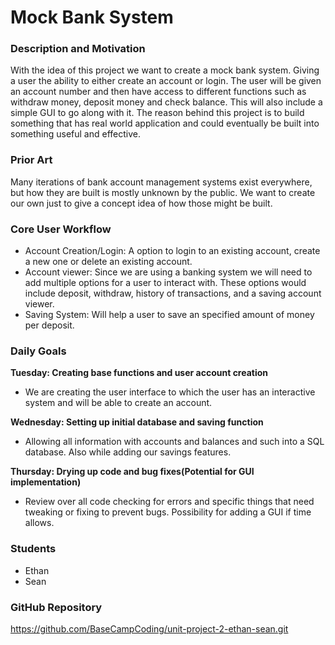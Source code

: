 # Mock Bank System

### Description and Motivation
With the idea of this project we want to create a mock bank system. Giving a user the ability to either create an account or login. The user will be given an account number and then have access to different functions such as withdraw money, deposit money and check balance. This will also include a simple GUI to go along with it. The reason behind this project is to build something that has real world application and could eventually be built into something useful and effective.

### Prior Art
Many iterations of bank account management systems exist everywhere, but how they are built is mostly unknown by the public. We want to create our own just to give a concept idea of how those might be built.

### Core User Workflow
- Account Creation/Login: A option to login to an existing account, create a new one or delete an existing account. 
- Account viewer: Since we are using a banking system we will need to add multiple options for a user to interact with. These options would include deposit, withdraw, history of transactions, and a saving account viewer.
- Saving System: Will help a user to save an specified amount of money per deposit.

### Daily Goals
**Tuesday: Creating base functions and user account creation**
- We are creating the user interface to which the user has an interactive system and will be able to create an account.

**Wednesday: Setting up initial database and saving function**
- Allowing all information with accounts and balances and such into a SQL database. Also while adding our savings features.

**Thursday: Drying up code and bug fixes(Potential for GUI implementation)**
- Review over all code checking for errors and specific things that need tweaking or fixing to prevent bugs. Possibility for adding a GUI if time allows.

### Students
- Ethan
- Sean

### GitHub Repository

https://github.com/BaseCampCoding/unit-project-2-ethan-sean.git
